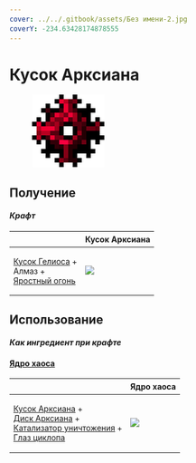 ```yaml
---
cover: ../../.gitbook/assets/Без имени-2.jpg
coverY: -234.63428174878555
---
```


# Кусок Арксиана

<figure><img src="../../.gitbook/assets/arksiane_lump_128.png" alt=""><figcaption></figcaption></figure>

## Получение

#### _Крафт_

| ㅤ                                                                                                             | Кусок Арксиана                                |
| ------------------------------------------------------------------------------------------------------------- | --------------------------------------------- |
| <p><a href="heliosis_lump.md">Кусок Гелиоса</a> +<br>Алмаз +<br><a href="fury_fire.md">Яростный огонь</a></p> | ![](../../.gitbook/assets/arksiane\_lump.png) |

## Использование

#### _Как ингредиент при крафте_

#### [Ядро хаоса](chaotic\_core.md)

| ㅤ                                                                                                                                                                                                                        | Ядро хаоса                                   |
| ------------------------------------------------------------------------------------------------------------------------------------------------------------------------------------------------------------------------ | -------------------------------------------- |
| <p><a href="arksiane_lump.md">Кусок Арксиана</a> +<br><a href="arksiane_disk.md">Диск Арксиана</a> +<br><a href="destruction_catalyst.md">Катализатор уничтожения</a> +<br><a href="cyclops_eye.md">Глаз циклопа</a></p> | ![](../../.gitbook/assets/chaotic\_core.png) |
